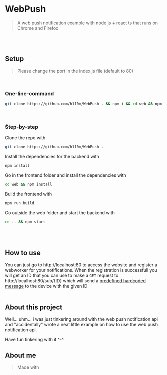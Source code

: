 # WebPush
> A web push notification example with node js + react ts that runs on Chrome and Firefox
<br />
<br />

## Setup
> Please change the port in the index.js file (default to 80)
<br />

### One-line-command
```bash
git clone https://github.com/h110m/WebPush . && npm i && cd web && npm i && npm run build && cd .. && npm start
```
<br />

### Step-by-step
Clone the repo with
```bash
git clone https://github.com/h110m/WebPush .
```
Install the dependencies for the backend with
```bash
npm install
```
Go in the frontend folder and install the dependencies with
```bash
cd web && npm install
```
Build the frontend with
```bash
npm run build
```
Go outside the web folder and start the backend with
```bash
cd .. && npm start
```
<br />
<br />

## How to use
You can just go to http://localhost:80 to access the website and register a webworker for your notifications.
When the registration is successfull you will get an ID that you can use to make a `GET` request to http://localhost:80/sub/{ID} which will send a [predefined hardcoded message](https://github.com/h110m/WebPush/blob/7d1b64c8b0f6ac9a48d5c68f3c7bfd919111730b/API/backend.js#L39) to the device with the given ID
<br />
<br />

## About this project
Well... uhm... i was just tinkering around with the web push notification api and "accidentally" wrote a neat little example on how to use the web push notification api.

Have fun tinkering with it ^-^

## About me
> Made with 
